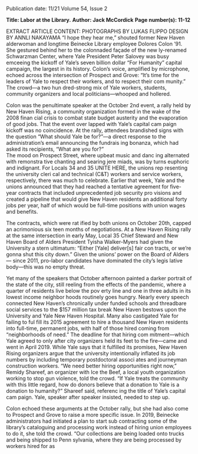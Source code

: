 Publication date: 11/21
Volume 54, Issue 2

**Title: Labor at the Library.**
**Author: Jack McCordick**
**Page number(s): 11-12**

EXTRACT ARTICLE CONTENT:
PHOTOGRAPHS BY LUKAS FLIPPO 
DESIGN BY ANNLI NAKAYAMA
“I 
hope 
they 
hear 
me,” 
shouted 
former 
New 
Haven 
alderwoman 
and longtime Beinecke Library 
employee Dolores Colon ’91. 
She gestured behind her to the 
colonnaded façade of the new­
ly-renamed Schwarzman Center, 
where Yale President Peter Salovey 
was busy emceeing the kickoff of 
Yale’s seven billion dollar “For 
Humanity” 
capital 
campaign, 
the largest in its history. Colon’s 
voice, amplified by microphone, 
echoed across the intersection of 
Prospect and Grove: “It’s time for 
the leaders of Yale to respect their 
workers, and to respect their com­
munity.” The crowd—a two hun­
dred-strong mix of Yale workers, 
students, community organizers 
and local politicians—whooped 
and hollered. 

Colon was the penultimate 
speaker at the October 2nd event, 
a rally held by New Haven Rising, 
a community organization formed 
in the wake of the 2008 finan­
cial crisis to combat state budget 
austerity and the evaporation of 
good jobs. That the event over­
lapped with Yale’s capital cam­
paign kickoff was no coincidence. 
At the rally, attendees brandished 
signs with the question “What 
should Yale be for?”—a direct 
response to the administration’s 
email announcing the fundrais­
ing bonanza, which had asked its 
recipients, “What are you for?”  
The mood on Prospect Street, 
where upbeat music and danc­
ing alternated with remonstra­
tive chanting and searing jere­
miads, was by turns euphoric and 
indignant. For Locals 34 and 35 
UNITE HERE, the unions rep­
resenting the university cleri­
cal and technical (C&T) workers 
and service workers, respectively, 
there was much to celebrate. 
Earlier that week, Yale and the 
unions announced that they had 
reached a tentative agreement for 
five-year contracts that included 
unprecedented job security pro­
visions and created a pipeline that 
would give New Haven residents 
an additional forty jobs per year, 
half of which would be full-time 
positions with union wages and 
benefits.

The contracts, which were rat­
ified by both unions on October 
20th, capped an acrimonious six­
teen months of negotiations. At 
a New Haven Rising rally at the 
same intersection in early May, 
Local 35 Chief Steward and New 
Haven Board of Alders President 
Tyisha Walker-Myers had given 
the University a stern ultimatum: 
“Either [Yale] deliver[s] fair con­
tracts, or we’re gonna shut this 
city down.” Given the unions’ 
power on the Board of Alders—
since 2011, pro-labor candidates 
have dominated the city’s legis­
lative body—this was no empty 
threat.

Yet many of the speakers that 
October 
afternoon 
painted 
a 
darker portrait of the state of the 
city, still reeling from the effects 
of the pandemic, where a quarter 
of residents live below the pov­
erty line and one in three adults 
in its lowest income neighbor­
hoods routinely goes hungry. 
Nearly every speech connected 
New Haven’s chronically under­
funded schools and threadbare 
social services to the $157 million 
tax break New Haven bestows 
upon the University and Yale 
New Haven Hospital. Many also 
castigated Yale for failing to ful­
fill its 2015 agreement to hire a 
thousand New Haven residents 
into full-time, permanent jobs, 
with half of those hired coming 
from “neighborhoods of need.” 
The deadline for that hiring com­
mitment—which Yale agreed to 
only after city organizers held its 
feet to the fire—came and went in 
April 2019. While Yale says that it 
fulfilled its promises, New Haven 
Rising organizers argue that the 
university intentionally inflated 
its job numbers by including 
temporary postdoctoral associ­
ates and journeyman construction 
workers. “We need better hiring 
opportunities right now,” Remidy 
Shareef, an organizer with Ice the 
Beef, a local youth organization 
working to stop gun violence, 
told the crowd. “If Yale treats the 
community with this little regard, 
how do donors believe that a 
donation to Yale is a donation to 
humanity?” Shareef said, referenc­
ing the title of Yale’s capital cam­
paign. Yale, speaker after speaker 
insisted, needed to step up. 

Colon echoed these arguments 
at the October rally, but she had 
also come to Prospect and Grove 
to raise a more specific issue. In 
2019, 
Beinecke 
administrators 
had initiated a plan to start sub­
contracting some of the library’s 
cataloguing and processing work 
instead of hiring union employees 
to do it, she told the crowd. “Our 
collections are being loaded onto 
trucks and being shipped to Penn­
sylvania, where they are being 
processed by workers hired for as